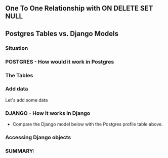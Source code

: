 ## One To One Relationship with ON DELETE SET NULL
## Postgres Tables vs. Django Models 

### Situation

### POSTGRES - How would it work in Postgres

### The Tables

### Add data
Let's add some data

### DJANGO - How it works in Django

- Compare the Django model below with the Postgres profile table above.

### Accessing Django objects

### SUMMARY:  